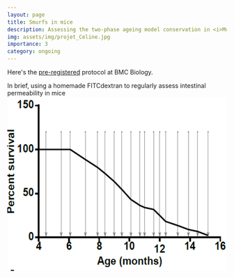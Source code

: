 ```yaml
---
layout: page
title: Smurfs in mice
description: Assessing the two-phase ageing model conservation in <i>Mus musculus</i>
img: assets/img/projet_Celine.jpg
importance: 3
category: ongoing
---
```


Here's the <a href="https://springernature.figshare.com/registered-reports_BMCB">pre-registered</a> protocol at BMC Biology. 

In brief, using a homemade FITCdextran to regularly assess intestinal permeability in mice <!-- Embedding a specific page (e.g., page 2) -->
<img src="assets/img/papier_celine/1.png" width="600" height="400"></img>
